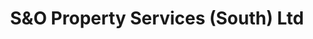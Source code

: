 ---
title: "S&O Property Services (South) Ltd"
url: /hilsea-portsmouth/sundo-property-services-south-ltd/
shop: Allgemein
---